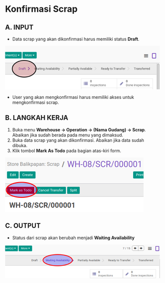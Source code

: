# Konfirmasi Scrap

## A. INPUT

* Data scrap yang akan dikonfirmasi harus memiliki status **Draft**.

![](../../img/scrap/status-draft.png)

* User yang akan mengkonfirmasi harus memiliki akses untuk mengkonfirmasi scrap.

## B. LANGKAH KERJA

1. Buka menu **Warehouse -> Operation -> (Nama Gudang) -> Scrap**. Abaikan jika sudah berada
pada menu yang dimaksud.
2. Buka data scrap yang akan dikonfirmasi. Abaikan jika data sudah dibuka.
3. Klik tombol **Mark As Todo** pada bagian atas-kiri form.

![](../../img/scrap/tombol-mark-as-todo.png)

## C. OUTPUT

* Status dari scrap akan berubah menjadi **Waiting Availability**

![](../../img/scrap/status-waiting.png)
